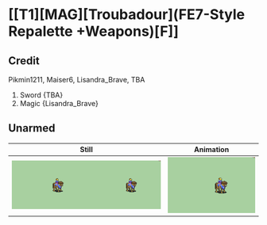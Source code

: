 # [\[T1\]\[MAG\]\[Troubadour\]\(FE7-Style Repalette +Weapons\)\[F\]]

## Credit

Pikmin1211, Maiser6, Lisandra_Brave, TBA

1. Sword {TBA}
6. Magic {Lisandra_Brave}
	
## Unarmed

| Still | Animation |
| :---: | :-------: |
| ![Unarmed still](./Unarmed_000.png) | ![Unarmed animation](./Unarmed.gif) |

